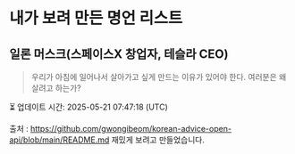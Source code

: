 # 내가 보려 만든 명언 리스트

##  일론 머스크(스페이스X 창업자, 테슬라 CEO)
> 우리가 아침에 일어나서 살아가고 싶게 만드는 이유가 있어야 한다. 여러분은 왜 살려고 하는가?


⏳ 업데이트 시간: 2025-05-21 07:47:18 (UTC)

출처 : https://github.com/gwongibeom/korean-advice-open-api/blob/main/README.md
재밌게 보려고 만들었습니다.
